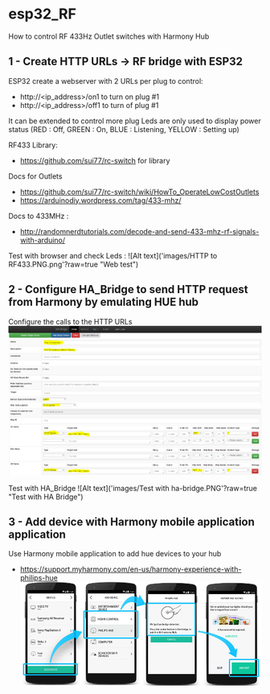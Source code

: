 # esp32_RF

How to control RF 433Hz Outlet switches with Harmony Hub

## 1 - Create HTTP URLs -> RF bridge with ESP32
 
 ESP32 create a webserver with 2 URLs per plug to control: 
 - http://<ip_address>/on1 to turn on plug #1
 - http://<ip_address>/off1 to turn of plug #1

It can be extended to control more plug 
Leds are only used to display power status (RED : Off, GREEN : On, BLUE : Listening, YELLOW : Setting up)

RF433 Library: 
- https://github.com/sui77/rc-switch for library

Docs for Outlets
- https://github.com/sui77/rc-switch/wiki/HowTo_OperateLowCostOutlets
- https://arduinodiy.wordpress.com/tag/433-mhz/

Docs to 433MHz : 
- http://randomnerdtutorials.com/decode-and-send-433-mhz-rf-signals-with-arduino/

Test with browser and check Leds : 
![Alt text]('images/HTTP to RF433.PNG.png'?raw=true "Web test")

## 2 - Configure HA_Bridge to send HTTP request from Harmony by emulating HUE hub
Configure the calls to the HTTP URLs
![Alt text](images/ha-bridge.PNG?raw=true "Configure HA Bridge")

Test with HA_Bridge
![Alt text]('images/Test with ha-bridge.PNG'?raw=true "Test with HA Bridge")

## 3 - Add device with Harmony mobile application application 
Use Harmony mobile application to add hue devices to your hub
- https://support.myharmony.com/en-us/harmony-experience-with-philips-hue
![Alt text](images/philips-hue-import-new-v1.png?raw=true "HUE")



